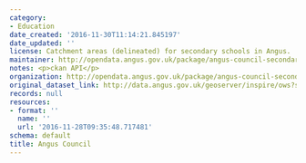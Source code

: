 ```yaml
---
category:
- Education
date_created: '2016-11-30T11:14:21.845197'
date_updated: ''
license: Catchment areas (delineated) for secondary schools in Angus.
maintainer: http://opendata.angus.gov.uk/package/angus-council-secondary-school-catchment-areas
notes: <p>ckan API</p>
organization: http://opendata.angus.gov.uk/package/angus-council-secondary-school-catchment-areas
original_dataset_link: http://data.angus.gov.uk/geoserver/inspire/ows?service=WFS&version=1.0.0&request=GetFeature&typeName=inspire:edn_sec_schoolcatchment&outputFormat=application%2Fjson&srsName=EPSG:3857
records: null
resources:
- format: ''
  name: ''
  url: '2016-11-28T09:35:48.717481'
schema: default
title: Angus Council
---
```


